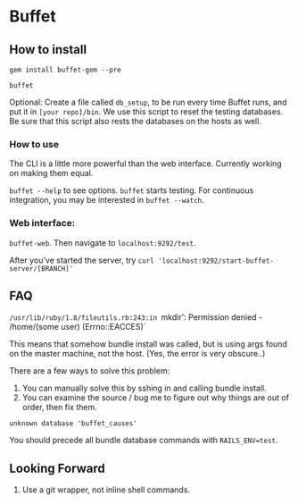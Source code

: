 # Buffet

## How to install

`gem install buffet-gem --pre`

`buffet`

Optional: Create a file called `db_setup`, to be run every time Buffet runs, and put it in `[your repo]/bin`. We use this script to reset the testing databases. Be sure that this script also rests the databases on the hosts as well.

### How to use

The CLI is a little more powerful than the web interface. Currently working on making them equal.

`buffet --help` to see options. `buffet` starts testing. For continuous integration, you may be interested in `buffet --watch`. 

### Web interface:

`buffet-web`. Then navigate to `localhost:9292/test`.

After you've started the server, try `curl 'localhost:9292/start-buffet-server/[BRANCH]'`

## FAQ

`/usr/lib/ruby/1.8/fileutils.rb:243:in `mkdir': Permission denied - /home/(some user) (Errno::EACCES)`

This means that somehow bundle install was called, but is using args found on the master machine, not the host. (Yes, the error is very obscure..)

There are a few ways to solve this problem:
1. You can manually solve this by sshing in and calling bundle install.
2. You can examine the source / bug me to figure out why things are out of order, then fix them.

`unknown database 'buffet_causes'`

You should precede all bundle database commands with `RAILS_ENV=test`.

## Looking Forward

1. Use a git wrapper, not inline shell commands.
